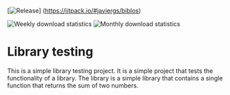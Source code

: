[![Release](https://jitpack.io/v/User/Repo.svg)]
(https://jitpack.io/#javiergs/biblos)

![Weekly download statistics](https://jitpack.io/v/javiergs/biblos/week.svg)
![Monthly download statistics](https://jitpack.io/v/javiergs/biblos/month.svg)


# Library testing

This is a simple library testing project. 
It is a simple project that tests the functionality of a library. 
The library is a simple library that contains a single function that returns the sum of two numbers.

